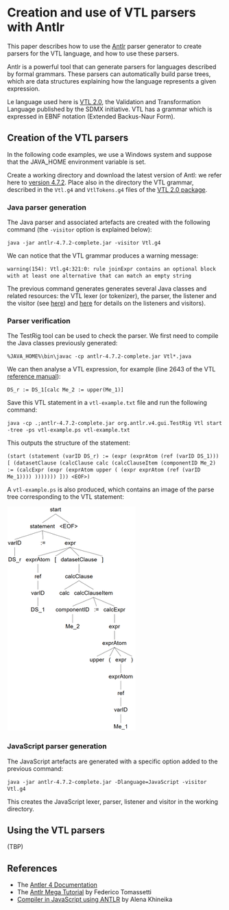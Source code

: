 # Creation and use of VTL parsers with Antlr

This paper describes how to use the [Antlr](https://www.antlr.org) parser generator to create parsers for the VTL language, and how to use these parsers.

Antlr is a powerful tool that can generate parsers for languages described by formal grammars. These parsers can automatically build parse trees, which are data structures explaining how the language represents a given expression.

Le language used here is [VTL 2.0](https://sdmx.org/?page_id=5096), the Validation and Transformation Language published by the SDMX initiative. VTL has a grammar which is expressed in EBNF notation (Extended Backus-Naur Form).

## Creation of the VTL parsers

In the following code examples, we use a Windows system and suppose that the JAVA_HOME environment variable is set.

Create a working directory and download the latest version of Antl: we refer here to [version 4.7.2](https://www.antlr.org/download/antlr-4.7.2-complete.jar). Place also in the directory the VTL grammar, described in the `Vtl.g4` and `VtlTokens.g4` files of the [VTL 2.0 package](https://sdmx.org/wp-content/uploads/VTL-2.0-package-2018.07.12.zip).

### Java parser generation

The Java parser and associated artefacts are created with the following command (the `-visitor` option is explained below):

```
java -jar antlr-4.7.2-complete.jar -visitor Vtl.g4
```

We can notice that the VTL grammar produces a warning message:

```
warning(154): Vtl.g4:321:0: rule joinExpr contains an optional block with at least one alternative that can match an empty string
```

The previous command generates generates several Java classes and related resources: the VTL lexer (or tokenizer), the parser, the listener and the visitor (see [here](https://github.com/antlr/antlr4/blob/master/doc/listeners.md)) and [here](https://saumitra.me/blog/antlr4-visitor-vs-listener-pattern/) for details on the listeners and visitors).

### Parser verification

The TestRig tool can be used to check the parser. We first need to compile the Java classes previously generated:

```
%JAVA_HOME%\bin\javac -cp antlr-4.7.2-complete.jar Vtl*.java
```

We can then analyse a VTL expression, for example (line 2643 of the VTL [reference manual](https://sdmx.org/wp-content/uploads/VTL-2.0-Reference-Manual-20180712-final.pdf)):

```
DS_r := DS_1[calc Me_2 := upper(Me_1)]
```

Save this VTL statement in a `vtl-example.txt` file and run the following command:

```
java -cp .;antlr-4.7.2-complete.jar org.antlr.v4.gui.TestRig Vtl start -tree -ps vtl-example.ps vtl-example.txt
```

This outputs the structure of the statement:

```
(start (statement (varID DS_r) := (expr (exprAtom (ref (varID DS_1))) [ (datasetClause (calcClause calc (calcClauseItem (componentID Me_2) := (calcExpr (expr (exprAtom upper ( (expr exprAtom (ref (varID Me_1)))) ))))))) ])) <EOF>)
```

A `vtl-example.ps` is also produced, which contains an image of the parse tree corresponding to the VTL statement:

![Parse tree](/img/vtl-example.png "Parse tree")

### JavaScript parser generation

The JavaScript artefacts are generated with a specific option added to the previous command:

```
java -jar antlr-4.7.2-complete.jar -Dlanguage=JavaScript -visitor Vtl.g4
```

This creates the JavaScript lexer, parser, listener and visitor in the working directory.

## Using the VTL parsers

(TBP)

## References

  * The [Antler 4 Documentation](https://github.com/antlr/antlr4/blob/master/doc/index.md)
  * The [Antlr Mega Tutorial](https://tomassetti.me/antlr-mega-tutorial/) by Federico Tomassetti
  * [Compiler in JavaScript using ANTLR](https://medium.com/dailyjs/compiler-in-javascript-using-antlr-9ec53fd2780f) by Alena Khineika
  